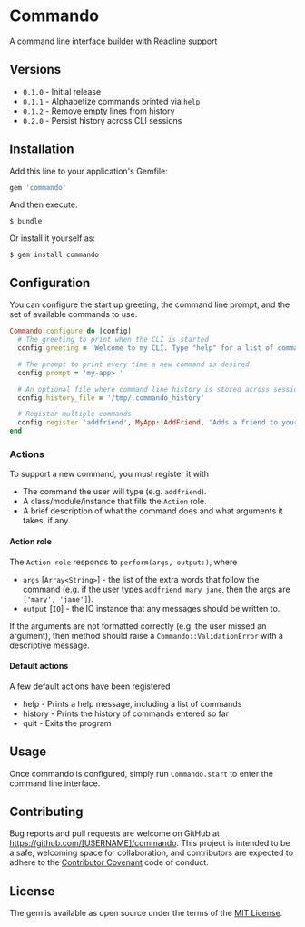 # Commando

A command line interface builder with Readline support

## Versions

* `0.1.0` - Initial release
* `0.1.1` - Alphabetize commands printed via `help`
* `0.1.2` - Remove empty lines from history
* `0.2.0` - Persist history across CLI sessions

## Installation

Add this line to your application's Gemfile:

```ruby
gem 'commando'
```

And then execute:

    $ bundle

Or install it yourself as:

    $ gem install commando

## Configuration

You can configure the start up greeting, the command line prompt, and the set
of available commands to use.

```ruby
Commando.configure do |config|
  # The greeting to print when the CLI is started
  config.greeting = 'Welcome to my CLI. Type "help" for a list of commands'

  # The prompt to print every time a new command is desired
  config.prompt = 'my-app> '

  # An optional file where command line history is stored across sessions
  config.history_file = '/tmp/.commando_history'

  # Register multiple commands
  config.register 'addfriend', MyApp::AddFriend, 'Adds a friend to your network'
end
```

### Actions

To support a new command, you must register it with

* The command the user will type (e.g. `addfriend`).
* A class/module/instance that fills the `Action` role.
* A brief description of what the command does and what arguments it takes, if any.

#### Action role

The `Action role` responds to `perform(args, output:)`, where

* `args` [`Array<String>`] - the list of the extra words that follow the command
(e.g. if the user types `addfriend mary jane`, then the args are `['mary', 'jane']`).
* `output` [`IO`] - the IO instance that any messages should be written to.

If the arguments are not formatted correctly (e.g. the user missed an argument),
then method should raise a `Commando::ValidationError` with a descriptive message.

#### Default actions

A few default actions have been registered

* help - Prints a help message, including a list of commands
* history - Prints the history of commands entered so far
* quit - Exits the program

## Usage

Once commando is configured, simply run `Commando.start` to enter the command
line interface.

## Contributing

Bug reports and pull requests are welcome on GitHub at https://github.com/[USERNAME]/commando. This project is intended to be a safe, welcoming space for collaboration, and contributors are expected to adhere to the [Contributor Covenant](http://contributor-covenant.org) code of conduct.


## License

The gem is available as open source under the terms of the [MIT License](http://opensource.org/licenses/MIT).
